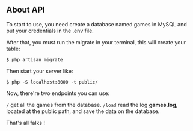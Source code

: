 ## About API

To start to use, you need create a database named games in MySQL and put your credentials in the .env file.

After that, you must run the migrate in your terminal, this will create your table:

`$ php artisan migrate`

Then start your server like:

`$ php -S localhost:8000 -t public/`

Now, there're two endpoints you can use:

`/` get all the games from the database.
`/load` read the log **games.log**, located at the public path, and save the data on the database.

That's all falks !